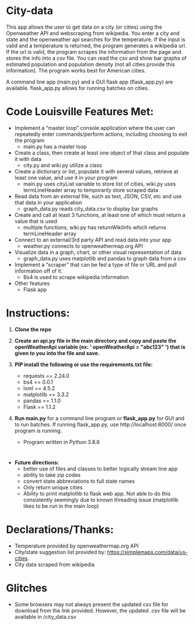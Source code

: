 # City-data

This  app allows the user to get data on a city (or cities) using the Openweather API and webscraping from wikipedia. You enter a city and state and the openweather api searches for the temperature. If the input is valid and a temperature is returned, the program generates a wikipedia url. If the url is valid, the program scrapes the information from the page and stores the info into a csv file. You can read the csv and show bar graphs of estimated population and population density (not all cities provide this information).  The program works best for American cities. 

A command line app (main.py) and a GUI flask app (flask_app.py) are available. flask_app.py allows for running batches on cities. 
#

# Code Louisville Features Met:

* Implement a “master loop” console application where the user can repeatedly enter commands/perform actions, including choosing to exit the program 
    * main.py has a master loop 
* Create a class, then create at least one object of that class and populate it with data
    * city.py and wiki.py utilize a class
* Create a dictionary or list, populate it with several values, retrieve at least one value, and use it in your program
    * main.py uses cityList variable to store list of cities, wiki.py uses termLineHeader array to temporarily store scraped data
* Read data from an external file, such as text, JSON, CSV, etc and use that data in your application
    * graph_data.py reads city_data.csv to display bar graphs
* Create and call at least 3 functions, at least one of which must return a value that is used
    * multiple functions, wiki.py has returnWikiInfo which returns termLineHeader array
* Connect to an external/3rd party API and read data into your app
    * weather.py connects to openweathermap.org API
* Visualize data in a graph, chart, or other visual representation of data
    * graph_data.py uses matplotlib and pandas to graph data from a csv
* Implement a “scraper” that can be fed a type of file or URL and pull information off of it.
    * Bs4 is used to scrape wikipedia information
* Other features 
    * Flask app




#
# Instructions:

1. **Clone the repo**
2. **Create an api.py file in the main directory and copy and paste the openWeatherApi variable (ex: ' openWeatherApi = "abc123" ') that is given to you into the file and save.**
3. **PIP install the following or use the requirements.txt file:**
    * requests == 2.24.0
    * bs4 == 0.0.1
    * lxml == 4.5.2
    * matplotlib == 3.3.2
    * pandas == 1.1.0
    * Flask == 1.1.2
4. **Run main.py** for a command line program
        or
    **flask_app.py** for GUI and to run batches. If running flask_app.py, use http://localhost:8000/ once program is running.

    * Program written in Python 3.8.6

#

* **Future directions:** 
    * better use of files and classes to better logically stream line app
    * ability to take zip codes
    * convert state abbreviations to full state names
    * Only return unique cities
    * Ability to print matplotlib to flask web app. Not able to do this consistently seemingly due to known threading issue (matplotlib likes to be run in the main loop)


# Declarations/Thanks:
* Temperature provided by openweathermap.org API
* City/state suggestion list provided by:  https://simplemaps.com/data/us-cities.
* City data scraped from wikipedia

# Glitches
* Some browsers may not always present the updated csv file for download from the link provided. However, the updated .csv file will be available in /city_data.csv
